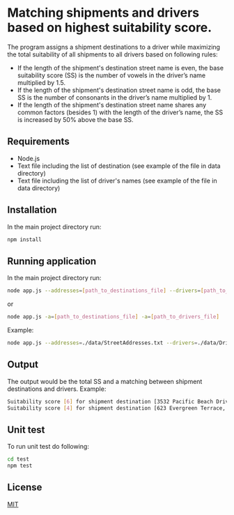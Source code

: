 # Matching shipments and drivers based on highest suitability score.

The program assigns a shipment destinations to a driver while maximizing the total suitability of all shipments to all drivers based on following rules:
- If the length of the shipment's destination street name is even, the base suitability score (SS) is the number of vowels in the driver’s name multiplied by 1.5.
- If the length of the shipment's destination street name is odd, the base SS is the number of consonants in the driver’s name multiplied by 1.
- If the length of the shipment's destination street name shares any common factors (besides 1) with the length of the driver’s name, the SS is increased by 50% above the base SS.


## Requirements
- Node.js
- Text file including the list of destination (see example of the file in data directory)
- Text file including the list of driver's names (see example of the file in data directory)

## Installation
In the main project directory run:
```bash
npm install
```

## Running application

In the main project directory run:
```bash
node app.js --addresses=[path_to_destinations_file] --drivers=[path_to_drivers_file]
```
or
```bash
node app.js -a=[path_to_destinations_file] -a=[path_to_drivers_file]
```

Example:

```bash
node app.js --addresses=./data/StreetAddresses.txt --drivers=./data/DriverNames.txt
```

## Output
The output would be the total SS and a matching between shipment destinations and drivers.
Example:
```bash
Suitability score [6] for shipment destination [3532 Pacific Beach Drive, Pacific Beach, CA, 55555] and driver [Bruce Wayne].
Suitability score [4] for shipment destination [623 Evergreen Terrace, Portland, OR, 15125] and driver [John Doe].
```

## Unit test
To run unit test do following:
```bash
cd test
npm test
```

## License
[MIT](https://choosealicense.com/licenses/mit/)
